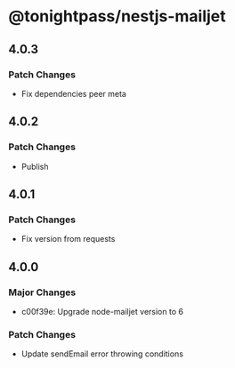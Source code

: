 # @tonightpass/nestjs-mailjet

## 4.0.3

### Patch Changes

- Fix dependencies peer meta

## 4.0.2

### Patch Changes

- Publish

## 4.0.1

### Patch Changes

- Fix version from requests

## 4.0.0

### Major Changes

- c00f39e: Upgrade node-mailjet version to 6

### Patch Changes

- Update sendEmail error throwing conditions
